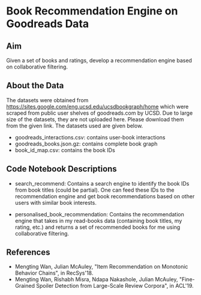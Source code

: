 # Book Recommendation Engine on Goodreads Data


## Aim
Given a set of books and ratings, develop a recommendation engine based on collaborative filtering.

## About the Data
The datasets were obtained from https://sites.google.com/eng.ucsd.edu/ucsdbookgraph/home which were scraped from public user shelves of goodreads.com by UCSD. Due to large size of the datasets, they are not uploaded here. Please download them from the given link. The datasets used are given below.

* goodreads_interactions.csv: contains user-book interactions
* goodreads_books.json.gz: contains complete book graph
* book_id_map.csv: contains the book IDs

## Code Notebook Descriptions

* search_recommend: Contains a search engine to identify the book IDs from book titles (could be partial). One can feed these IDs to the recommendation engine and get book recommendations based on other users with similar book interests.

* personalised_book_recommendation: Contains the recommendation engine that takes in my read-books data (containing book titles, my rating, etc.) and returns a set of recommended books for me using collaborative filtering.

## References
* Mengting Wan, Julian McAuley, "Item Recommendation on Monotonic Behavior Chains", in RecSys'18.
* Mengting Wan, Rishabh Misra, Ndapa Nakashole, Julian McAuley, "Fine-Grained Spoiler Detection from Large-Scale Review Corpora", in ACL'19.